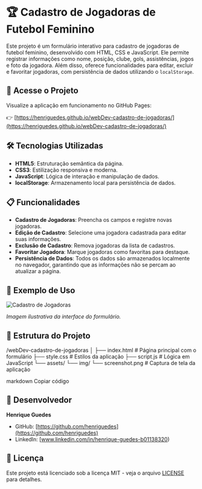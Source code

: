 # 🏆 Cadastro de Jogadoras de Futebol Feminino

Este projeto é um formulário interativo para cadastro de jogadoras de futebol feminino, desenvolvido com HTML, CSS e JavaScript. Ele permite registrar informações como nome, posição, clube, gols, assistências, jogos e foto da jogadora. Além disso, oferece funcionalidades para editar, excluir e favoritar jogadoras, com persistência de dados utilizando o `localStorage`.

## 🔗 Acesse o Projeto

Visualize a aplicação em funcionamento no GitHub Pages:

👉 [https://henriguedes.github.io/webDev-cadastro-de-jogadoras/](https://henriguedes.github.io/webDev-cadastro-de-jogadoras/)

## 🛠️ Tecnologias Utilizadas

- **HTML5**: Estruturação semântica da página.
- **CSS3**: Estilização responsiva e moderna.
- **JavaScript**: Lógica de interação e manipulação de dados.
- **localStorage**: Armazenamento local para persistência de dados.

## 📋 Funcionalidades

- **Cadastro de Jogadoras**: Preencha os campos e registre novas jogadoras.
- **Edição de Cadastro**: Selecione uma jogadora cadastrada para editar suas informações.
- **Exclusão de Cadastro**: Remova jogadoras da lista de cadastros.
- **Favoritar Jogadora**: Marque jogadoras como favoritas para destaque.
- **Persistência de Dados**: Todos os dados são armazenados localmente no navegador, garantindo que as informações não se percam ao atualizar a página.

## 📸 Exemplo de Uso

![Cadastro de Jogadoras](https://henriguedes.github.io/webDev-cadastro-de-jogadoras/assets/img/screenshot.png)

*Imagem ilustrativa da interface do formulário.*

## 📂 Estrutura do Projeto

/webDev-cadastro-de-jogadoras
│
├── index.html # Página principal com o formulário
├── style.css # Estilos da aplicação
├── script.js # Lógica em JavaScript
└── assets/
└── img/
└── screenshot.png # Captura de tela da aplicação

markdown
Copiar código

## 👤 Desenvolvedor

**Henrique Guedes**

- GitHub: [https://github.com/henriguedes](https://github.com/henriguedes)
- LinkedIn: [www.linkedin.com/in/henrique-guedes-b01138320)

## 📄 Licença

Este projeto está licenciado sob a licença MIT - veja o arquivo [LICENSE](LICENSE) para detalhes.
